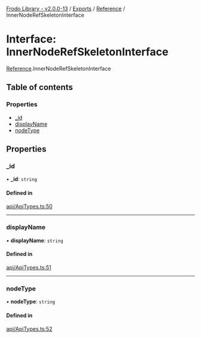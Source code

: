 [Frodo Library - v2.0.0-13](../README.md) / [Exports](../modules.md) / [Reference](../modules/Reference.md) / InnerNodeRefSkeletonInterface

# Interface: InnerNodeRefSkeletonInterface

[Reference](../modules/Reference.md).InnerNodeRefSkeletonInterface

## Table of contents

### Properties

- [\_id](Reference.InnerNodeRefSkeletonInterface.md#_id)
- [displayName](Reference.InnerNodeRefSkeletonInterface.md#displayname)
- [nodeType](Reference.InnerNodeRefSkeletonInterface.md#nodetype)

## Properties

### \_id

• **\_id**: `string`

#### Defined in

[api/ApiTypes.ts:50](https://github.com/vscheuber/frodo-lib/blob/114bd67/src/api/ApiTypes.ts#L50)

___

### displayName

• **displayName**: `string`

#### Defined in

[api/ApiTypes.ts:51](https://github.com/vscheuber/frodo-lib/blob/114bd67/src/api/ApiTypes.ts#L51)

___

### nodeType

• **nodeType**: `string`

#### Defined in

[api/ApiTypes.ts:52](https://github.com/vscheuber/frodo-lib/blob/114bd67/src/api/ApiTypes.ts#L52)
